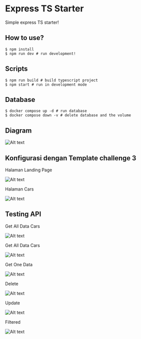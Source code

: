 # Express TS Starter

Simple express TS starter!

## How to use?

```
$ npm install
$ npm run dev # run development!
```

## Scripts

```
$ npm run build # build typescript project
$ npm start # run in development mode
```

## Database

```
$ docker compose up -d # run database
$ docker compose down -v # delete database and the volume
```

## Diagram

<img src="/public/images/diagram.png" alt="Alt text" title="Optional title">

## Konfigurasi dengan Template challenge 3

Halaman Landing Page

<img src="/public/images/landingpage.png" alt="Alt text" title="Optional title">

Halaman Cars

<img src="/public/images/cars.png" alt="Alt text" title="Optional title">

## Testing API

Get All Data Cars

<img src="/public/images/getall.png" alt="Alt text" title="Optional title">

Get All Data Cars

<img src="/public/images/getall.png" alt="Alt text" title="Optional title">

Get One Data

<img src="/public/images/getone.png" alt="Alt text" title="Optional title">

Delete

<img src="/public/images/delete.png" alt="Alt text" title="Optional title">

Update

<img src="/public/images/update.png" alt="Alt text" title="Optional title">

Filtered

<img src="/public/images/filttered.png" alt="Alt text" title="Optional title">
